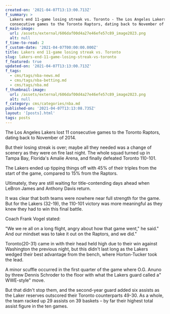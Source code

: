```yaml
---
created-on: '2021-04-07T13:13:00.713Z'
f_summary: >
  Lakers end 11-game losing streak vs. Toronto - The Los Angeles Lakers lost 11
  consecutive games to the Toronto Raptors, dating back to November of 2014.
f_main-image:
  url: /assets/external/606daf00d4a27e46efe57c89_image2023.png
  alt: null
f_time-to-read: 2
f_custom-date: '2021-04-07T00:00:00.000Z'
title: Lakers end 11-game losing streak vs. Toronto
slug: lakers-end-11-game-losing-streak-vs-toronto
f_featured: true
updated-on: '2021-04-07T13:13:00.713Z'
f_tags:
  - cms/tags/nba-news.md
  - cms/tags/nba-betting.md
  - cms/tags/nba.md
f_thumbnail-image:
  url: /assets/external/606daf00d4a27e46efe57c89_image2023.png
  alt: null
f_category: cms/categories/nba.md
published-on: '2021-04-07T13:13:08.735Z'
layout: '[posts].html'
tags: posts
---
```


The Los Angeles Lakers lost 11 consecutive games to the Toronto Raptors, dating back to November of 2014.

But their losing streak is over; maybe all they needed was a change of scenery as they were on fire last night. The whole squad turned up in Tampa Bay, Florida's Amalie Arena, and finally defeated Toronto 110-101.

The Lakers ended up tipping things off with 45% of their triples from the start of the game, compared to 15% from the Raptors.

Ultimately, they are still waiting for title-contending days ahead when LeBron James and Anthony Davis return.

It was clear that both teams were nowhere near full strength for the game. But for the Lakers (32-19), the 110-101 victory was more meaningful as they knew they had to win this final battle.

Coach Frank Vogel stated:

"We we re all on a long flight, angry about how that game went," he said." And our mindset was to take it out on the Raptors, and we did."

Toronto(20-31) came in with their head held high due to their win against Washington the previous night, but this didn't last long as the Lakers wedged their best advantage from the bench, where Horton-Tucker took the lead.

A minor scuffle occurred in the first quarter of the game where O.G. Anuno by threw Dennis Schroder to the floor with what the Lakers guard called a" WWE-style" move.

But that didn't stop them, and the second-year guard added six assists as the Laker reserves outscored their Toronto counterparts 49-30. As a whole, the team racked up 29 assists on 39 baskets – by far their highest total assist figure in the ten games.

‍

